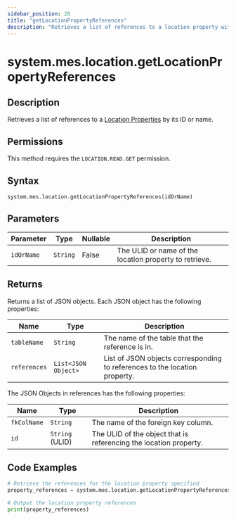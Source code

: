 ```yaml
---
sidebar_position: 20
title: "getLocationPropertyReferences"
description: "Retrieves a list of references to a location property with the given ID or name."
---
```


# system.mes.location.getLocationPropertyReferences

## Description

Retrieves a list of references to a [Location Properties](../../data-model/location-model/location-property) by its ID or name.


## Permissions

This method requires the `LOCATION.READ.GET` permission.

## Syntax

```python
system.mes.location.getLocationPropertyReferences(idOrName)
```

## Parameters

| Parameter  | Type     | Nullable | Description                                            |
|------------|----------|----------|--------------------------------------------------------|
| `idOrName` | `String` | False    | The ULID or name of the location property to retrieve. |

## Returns

Returns a list of JSON objects. Each JSON object has the following properties:

| Name         | Type                | Description                                                                |
| ------------ | ------------------- | -------------------------------------------------------------------------- |
| `tableName`  | `String`            | The name of the table that the reference is in.                            |
| `references` | `List<JSON Object>` | List of JSON objects corresponding to references to the location property. |

The JSON Objects in references has the following properties:

| Name        | Type            | Description                                                       |
| ----------- | --------------- | ----------------------------------------------------------------- |
| `fkColName` | `String`        | The name of the foreign key column.                               |
| `id`        | `String` (ULID) | The ULID of the object that is referencing the location property. |

## Code Examples

```python
# Retrieve the references for the location property specified
property_references = system.mes.location.getLocationPropertyReferences('Cows')

# Output the location property references
print(property_references)
```
